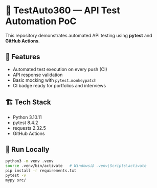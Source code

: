 # 🧪 TestAuto360 — API Test Automation PoC

This repository demonstrates automated API testing using **pytest** and **GitHub Actions**.

## 🎯 Features
- Automated test execution on every push (CI)
- API response validation
- Basic mocking with `pytest.monkeypatch`
- CI badge ready for portfolios and interviews

## 🏗️ Tech Stack
- Python 3.10.11
- pytest 8.4.2
- requests 2.32.5
- GitHub Actions

## 🚀 Run Locally
```bash
python3 -m venv .venv
source .venv/bin/activate   # Windowsは .venv\Scripts\activate
pip install -r requirements.txt
pytest -v
mypy src/